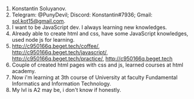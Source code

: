 1. Konstantin Soluyanov.
2. Telegram: @PunyDevil; Discord: Konstantin#7936; Gmail: sol.kot15@gmail.com.
3. I want to be JavaScript dev. I always learning new knowledges.
4. Already able to create html and css, have some JavaScript knowledges, used node js for learning.
5. http://c950166q.beget.tech/coffee/, http://c950166q.beget.tech/javascript/, http://c950166q.beget.tech/practice/, http://c950166q.beget.tech
6. Couple of created html pages with css and js, learned courses at html academy.
7. Now i'm learning at 3th course of University at faculty Fundamental Informatics and Information Technology.
8. My lvl is A2 may be, i don't know if honestly.
